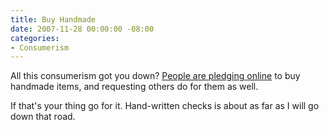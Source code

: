 ```yaml
---
title: Buy Handmade
date: 2007-11-28 00:00:00 -08:00
categories:
- Consumerism
---
```


<p>All this consumerism got you down? <a href="http://www.buyhandmade.org/">People are pledging online</a> to buy handmade items, and requesting others do for them as well.</p>

<p>If that's your thing go for it. Hand-written checks is about as far as I will go down that road.</p>
